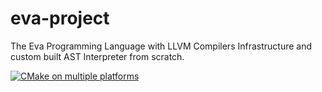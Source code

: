 # eva-project
The Eva Programming Language with LLVM Compilers Infrastructure and custom built AST Interpreter from scratch.

[![CMake on multiple platforms](https://github.com/Rajveer100/eva-project/actions/workflows/cmake-multi-platform.yml/badge.svg)](https://github.com/Rajveer100/eva-project/actions/workflows/cmake-multi-platform.yml)
